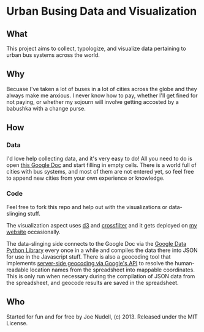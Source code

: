 # Urban Busing Data and Visualization

## What

This project aims to collect, typologize, and visualize data pertaining to urban bus systems across the world.

## Why

Becuase I've taken a lot of buses in a lot of cities across the globe and they always make me anxious. I never know how to pay, whether I'll get fined for not paying, or whether my sojourn will involve getting accosted by a babushka with a change purse.

## How

### Data

I'd love help collecting data, and it's very easy to do! All you need to do is open [this Google Doc](https://docs.google.com/spreadsheet/ccc?key=0AsnHpWihusbxdHY1NmpnZ2Q0bllNX3pXY2dFMVRFYWc&usp=sharing) and start filling in empty cells. There is a world full of cities with bus systems, and most of them are not entered yet, so feel free to append new cities from your own experience or knowledge.

### Code

Feel free to fork this repo and help out with the visualizations or data-slinging stuff.

The visualization aspect uses [d3](https://github.com/mbostock/d3) and [crossfilter](https://github.com/square/crossfilter) and it gets deployed on [my website](http://joenoodles.com/static/busing/) occasionally.

The data-slinging side connects to the Google Doc via the [Google Data Python Library](https://developers.google.com/gdata/articles/python_client_lib) every once in a while and compiles the data there into JSON for use in the Javascript stuff. There is also a geocoding tool that implements [server-side geocoding via Google's API](https://developers.google.com/maps/articles/geocodestrat) to resolve the human-readable location names from the spreadsheet into mappable coordinates. This is only run when necessary during the compilation of JSON data from the spreadsheet, and geocode results are saved in the spreadsheet.

## Who

Started for fun and for free by Joe Nudell, (c) 2013. Released under the MIT License.